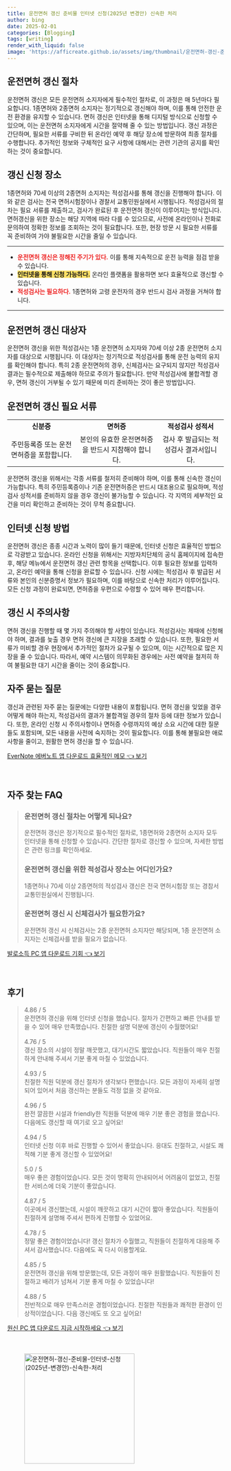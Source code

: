 ```yaml
---
title: 운전면허 갱신 준비물 인터넷 신청(2025년 변경안) 신속한 처리
author: bing
date: 2025-02-01
categories: [Blogging]
tags: [writing]
render_with_liquid: false
image: 'https://afficreate.github.io/assets/img/thumbnail/운전면허-갱신-준비물-인터넷-신청(2025년-변경안)-신속한-처리.webp'
---
```



<h2 id='운전면허_갱신_절차'>운전면허 갱신 절차</h2>

<p>운전면허 갱신은 모든 운전면허 소지자에게 필수적인 절차로, 이 과정은 매 5년마다 필요합니다. 1종면허와 2종면허 소지자는 정기적으로 갱신해야 하며, 이를 통해 안전한 운전 환경을 유지할 수 있습니다. 면허 갱신은 인터넷을 통해 디지털 방식으로 신청할 수 있으며, 이는 운전면허 소지자에게 시간을 절약해 줄 수 있는 방법입니다. 갱신 과정은 간단하며, 필요한 서류를 구비한 뒤 온라인 예약 후 해당 장소에 방문하여 최종 절차를 수행합니다. 추가적인 정보와 구체적인 요구 사항에 대해서는 관련 기관의 공지를 확인하는 것이 중요합니다.</p>

<h2 id='갱신_신청장소'>갱신 신청 장소</h2>

<p>1종면허와 70세 이상의 2종면허 소지자는 적성검사를 통해 갱신을 진행해야 합니다. 이와 같은 검사는 전국 면허시험장이나 경찰서 교통민원실에서 시행됩니다. 적성검사의 절차는 필요 서류를 제출하고, 검사가 완료된 후 운전면허 갱신이 이루어지는 방식입니다. 면허갱신을 위한 장소는 해당 지역에 따라 다를 수 있으므로, 사전에 온라인이나 전화로 문의하여 정확한 정보를 조회하는 것이 필요합니다. 또한, 현장 방문 시 필요한 서류를 꼭 준비하여 가야 불필요한 시간을 줄일 수 있습니다.</p>

<hr />

<ul>
    <li><b><span style="color: #ee2323;">운전면허 갱신은 정해진 주기가 있다.</span></b> 이를 통해 지속적으로 운전 능력을 점검 받을 수 있습니다.</li>
    <li><b><span style="background-color: #ffe066;">인터넷을 통해 신청 가능하다.</span></b> 온라인 플랫폼을 활용하면 보다 효율적으로 갱신할 수 있습니다.</li>
    <li><b><span style="color: #ee2323;">적성검사는 필요하다.</span></b> 1종면허와 고령 운전자의 경우 반드시 검사 과정을 거쳐야 합니다.</li>
</ul>

<hr />

<h2 id='운전면허_갱신_대상자'>운전면허 갱신 대상자</h2>

<p>운전면허 갱신을 위한 적성검사는 1종 운전면허 소지자와 70세 이상 2종 운전면허 소지자를 대상으로 시행됩니다. 이 대상자는 정기적으로 적성검사를 통해 운전 능력의 유지를 확인해야 합니다. 특히 2종 운전면허의 경우, 신체검사는 요구되지 않지만 적성검사 결과는 필수적으로 제출해야 하므로 주의가 필요합니다. 만약 적성검사에 불합격할 경우, 면허 갱신이 거부될 수 있기 때문에 미리 준비하는 것이 좋은 방법입니다.</p>

<h2 id='운전면허_갱신_필요서류'>운전면허 갱신 필요 서류</h2>

<table>
    <tr>
        <td style="text-align: center; height: 17px;"><b>신분증</b></td>
        <td style="text-align: center; height: 17px;"><b>면허증</b></td>
        <td style="text-align: center; height: 17px;"><b>적성검사 성적서</b></td>
    </tr>
    <tr>
        <td style="text-align: center; height: 17px;">주민등록증 또는 운전면허증을 포함합니다.</td>
        <td style="text-align: center; height: 17px;">본인의 유효한 운전면허증을 반드시 지참해야 합니다.</td>
        <td style="text-align: center; height: 17px;">검사 후 발급되는 적성검사 결과서입니다.</td>
    </tr>
</table>

<p>운전면허 갱신을 위해서는 각종 서류를 철저히 준비해야 하며, 이를 통해 신속한 갱신이 가능합니다. 특히 주민등록증이나 기존 운전면허증은 반드시 대조용으로 필요하며, 적성검사 성적서를 준비하지 않을 경우 갱신이 불가능할 수 있습니다. 각 지역의 세부적인 요건을 미리 확인하고 준비하는 것이 무척 중요합니다.</p>

<h2 id='인터넷_신청_방법'>인터넷 신청 방법</h2>

<p>운전면허 갱신은 종종 시간과 노력이 많이 들기 때문에, 인터넷 신청은 효율적인 방법으로 각광받고 있습니다. 온라인 신청을 위해서는 지방자치단체의 공식 홈페이지에 접속한 후, 해당 메뉴에서 운전면허 갱신 관련 항목을 선택합니다. 이후 필요한 정보를 입력하고, 온라인 예약을 통해 신청을 완료할 수 있습니다. 신청 시에는 적성검사 후 발급된 서류와 본인의 신분증명서 정보가 필요하며, 이를 바탕으로 신속한 처리가 이루어집니다. 모든 신청 과정이 완료되면, 면허증을 우편으로 수령할 수 있어 매우 편리합니다.</p>

<h2 id='갱신시_주의사항'>갱신 시 주의사항</h2>

<p>면허 갱신을 진행할 때 몇 가지 주의해야 할 사항이 있습니다. 적성검사는 제때에 신청해야 하며, 결과를 늦출 경우 면허 갱신에 큰 지장을 초래할 수 있습니다. 또한, 필요한 서류가 미비할 경우 현장에서 추가적인 절차가 요구될 수 있으며, 이는 시간적으로 많은 지장을 줄 수 있습니다. 따라서, 예약 시스템이 의무화된 경우에는 사전 예약을 철저히 하여 불필요한 대기 시간을 줄이는 것이 중요합니다.</p>

<h2 id='FAQ'>자주 묻는 질문</h2>

<p>갱신과 관련된 자주 묻는 질문에는 다양한 내용이 포함됩니다. 면허 갱신을 잊었을 경우 어떻게 해야 하는지, 적성검사의 결과가 불합격일 경우의 절차 등에 대한 정보가 있습니다. 또한, 온라인 신청 시 주의사항이나 면허증 수령까지의 예상 소요 시간에 대한 질문들도 포함되며, 모든 내용을 사전에 숙지하는 것이 필요합니다. 이를 통해 불필요한 애로사항을 줄이고, 원활한 면허 갱신을 할 수 있습니다.</p>


<p><a class="click-button" title="EverNote 에버노트 앱 다운로드 효율적인 메모" href="https://afficreate.github.io/posts/EverNote-%EC%97%90%EB%B2%84%EB%85%B8%ED%8A%B8-%EC%95%B1-%EB%8B%A4%EC%9A%B4%EB%A1%9C%EB%93%9C-%ED%9A%A8%EC%9C%A8%EC%A0%81%EC%9D%B8-%EB%A9%94%EB%AA%A8/" rel="dofollow">EverNote 에버노트 앱 다운로드 효율적인 메모 👈 보기</a></p><br>
<h2 id='자주_찾는_FAQ'>자주 찾는 FAQ</h2>
<div itemscope="" itemtype="https://schema.org/FAQPage"> 
<blockquote> 
<div itemscope="" itemprop="mainEntity" itemtype="https://schema.org/Question"> 
<h3 itemprop="name">운전면허 갱신 절차는 어떻게 되나요?</h3> 
<div itemscope="" itemprop="acceptedAnswer" itemtype="https://schema.org/Answer"> 
<span itemprop="text"> 
<p>운전면허 갱신은 정기적으로 필수적인 절차로, 1종면허와 2종면허 소지자 모두 인터넷을 통해 신청할 수 있습니다. 간단한 절차로 갱신할 수 있으며, 자세한 방법은 관련 링크를 확인하세요.</p> 
</span> 
</div> 
</div> 

<div itemscope="" itemprop="mainEntity" itemtype="https://schema.org/Question"> 
<h3 itemprop="name">운전면허 갱신을 위한 적성검사 장소는 어디인가요?</h3> 
<div itemscope="" itemprop="acceptedAnswer" itemtype="https://schema.org/Answer"> 
<span itemprop="text"> 
<p>1종면허나 70세 이상 2종면허의 적성검사 갱신은 전국 면허시험장 또는 경참서 교통민원실에서 진행됩니다.</p> 
</span> 
</div> 
</div> 

<div itemscope="" itemprop="mainEntity" itemtype="https://schema.org/Question"> 
<h3 itemprop="name">운전면허 갱신 시 신체검사가 필요한가요?</h3> 
<div itemscope="" itemprop="acceptedAnswer" itemtype="https://schema.org/Answer"> 
<span itemprop="text"> 
<p>운전면허 갱신 시 신체검사는 2종 운전면허 소지자만 해당되며, 1종 운전면허 소지자는 신체검사를 받을 필요가 없습니다.</p> 
</span> 
</div> 
</div> 
</blockquote> 
</div>
<p><a class="click-button" title="발로소득 PC 앱 다운로드 기회" href="https://afficreate.github.io/posts/%EB%B0%9C%EB%A1%9C%EC%86%8C%EB%93%9D-PC-%EC%95%B1-%EB%8B%A4%EC%9A%B4%EB%A1%9C%EB%93%9C-%EA%B8%B0%ED%9A%8C/" rel="dofollow">발로소득 PC 앱 다운로드 기회 👈 보기</a></p><br>
<h2 id='후기'>후기</h2>
<div itemscope itemtype="https://schema.org/Product">
  <blockquote>
  <div itemprop="review" itemscope itemtype="https://schema.org/Review">
      <div itemprop="reviewRating" itemscope itemtype="https://schema.org/Rating"> <span itemprop="ratingValue">4.86</span> / <span itemprop="bestRating">5</span> </div>
      <span itemprop="reviewBody">운전면허 갱신을 위해 인터넷 신청을 했습니다. 절차가 간편하고 빠른 안내를 받을 수 있어 매우 만족했습니다. 친절한 설명 덕분에 갱신이 수월했어요!</span>
  </div>
  <br>
  <div itemprop="review" itemscope itemtype="https://schema.org/Review">
      <div itemprop="reviewRating" itemscope itemtype="https://schema.org/Rating"> <span itemprop="ratingValue">4.76</span> / <span itemprop="bestRating">5</span> </div>
      <span itemprop="reviewBody">갱신 장소의 시설이 정말 깨끗했고, 대기시간도 짧았습니다. 직원들이 매우 친절하게 안내해 주셔서 기분 좋게 마칠 수 있었습니다.</span>
  </div>
  <br>
  <div itemprop="review" itemscope itemtype="https://schema.org/Review">
      <div itemprop="reviewRating" itemscope itemtype="https://schema.org/Rating"> <span itemprop="ratingValue">4.93</span> / <span itemprop="bestRating">5</span> </div>
      <span itemprop="reviewBody">친절한 직원 덕분에 갱신 절차가 생각보다 편했습니다. 모든 과정이 자세히 설명되어 있어서 처음 갱신하는 분들도 걱정 없을 것 같아요.</span>
  </div>
  <br>
  <div itemprop="review" itemscope itemtype="https://schema.org/Review">
      <div itemprop="reviewRating" itemscope itemtype="https://schema.org/Rating"> <span itemprop="ratingValue">4.96</span> / <span itemprop="bestRating">5</span> </div>
      <span itemprop="reviewBody">완전 깔끔한 시설과 friendly한 직원들 덕분에 매우 기분 좋은 경험을 했습니다. 다음에도 갱신할 때 여기로 오고 싶어요!</span>
  </div>
  <br>
  <div itemprop="review" itemscope itemtype="https://schema.org/Review">
      <div itemprop="reviewRating" itemscope itemtype="https://schema.org/Rating"> <span itemprop="ratingValue">4.94</span> / <span itemprop="bestRating">5</span> </div>
      <span itemprop="reviewBody">인터넷 신청 이후 바로 진행할 수 있어서 좋았습니다. 응대도 친절하고, 시설도 쾌적해 기분 좋게 갱신할 수 있었어요!</span>
  </div>
  <br>
  <div itemprop="review" itemscope itemtype="https://schema.org/Review">
      <div itemprop="reviewRating" itemscope itemtype="https://schema.org/Rating"> <span itemprop="ratingValue">5.0</span> / <span itemprop="bestRating">5</span> </div>
      <span itemprop="reviewBody">매우 좋은 경험이었습니다. 모든 것이 명확히 안내되어서 어려움이 없었고, 친절한 서비스에 더욱 기분이 좋았습니다.</span>
  </div>
  <br>
  <div itemprop="review" itemscope itemtype="https://schema.org/Review">
      <div itemprop="reviewRating" itemscope itemtype="https://schema.org/Rating"> <span itemprop="ratingValue">4.87</span> / <span itemprop="bestRating">5</span> </div>
      <span itemprop="reviewBody">이곳에서 갱신했는데, 시설이 깨끗하고 대기 시간이 짧아 좋았습니다. 직원들이 친절하게 설명해 주셔서 편하게 진행할 수 있었어요.</span>
  </div>
  <br>
  <div itemprop="review" itemscope itemtype="https://schema.org/Review">
      <div itemprop="reviewRating" itemscope itemtype="https://schema.org/Rating"> <span itemprop="ratingValue">4.78</span> / <span itemprop="bestRating">5</span> </div>
      <span itemprop="reviewBody">정말 좋은 경험이었습니다! 갱신 절차가 수월했고, 직원들이 친절하게 대응해 주셔서 감사했습니다. 다음에도 꼭 다시 이용할게요.</span>
  </div>
  <br>
  <div itemprop="review" itemscope itemtype="https://schema.org/Review">
      <div itemprop="reviewRating" itemscope itemtype="https://schema.org/Rating"> <span itemprop="ratingValue">4.85</span> / <span itemprop="bestRating">5</span> </div>
      <span itemprop="reviewBody">운전면허 갱신을 위해 방문했는데, 모든 과정이 매우 원활했습니다. 직원들이 친절하고 배려가 넘쳐서 기분 좋게 마칠 수 있었습니다!</span>
  </div>
  <br>
  <div itemprop="review" itemscope itemtype="https://schema.org/Review">
      <div itemprop="reviewRating" itemscope itemtype="https://schema.org/Rating"> <span itemprop="ratingValue">4.88</span> / <span itemprop="bestRating">5</span> </div>
      <span itemprop="reviewBody">전반적으로 매우 만족스러운 경험이었습니다. 친절한 직원들과 쾌적한 환경이 인상적이었습니다. 다음 갱신에도 또 오고 싶어요!</span>
  </div>
  </blockquote>
</div>
<p><a class="click-button" title="원신 PC 앱 다운로드 지금 시작하세요" href="https://afficreate.github.io/posts/%EC%9B%90%EC%8B%A0-PC-%EC%95%B1-%EB%8B%A4%EC%9A%B4%EB%A1%9C%EB%93%9C-%EC%A7%80%EA%B8%88-%EC%8B%9C%EC%9E%91%ED%95%98%EC%84%B8%EC%9A%94/" rel="dofollow">원신 PC 앱 다운로드 지금 시작하세요 👈 보기</a></p><br>
<figure class="image"><img src="https://afficreate.github.io/assets/img/thumbnail/운전면허-갱신-준비물-인터넷-신청(2025년-변경안)-신속한-처리.webp" alt="운전면허-갱신-준비물-인터넷-신청(2025년-변경안)-신속한-처리" width="256" height="256"></figure>